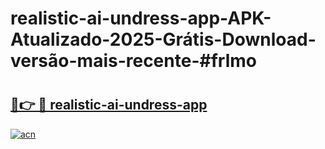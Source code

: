 # realistic-ai-undress-app-APK-Atualizado-2025-Grátis-Download-versão-mais-recente-#frlmo

# <h2><a href="https://ainizakaria.my?title=realistic-ai-undress-app&ref=22M">🔗👉 🔴 realistic-ai-undress-app</a></h2>

[![acn](https://github.com/user-attachments/assets/0f9c940e-d8b0-45ae-aac7-cd30a18b3e1c)](https://ainizakaria.my?title=realistic-ai-undress-app&ref=22M)

